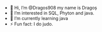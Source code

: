 - 👋 Hi, I’m @Dragos908 my name is Dragoș
- 👀 I’m interested in SQL, Phyton and java.
- 🌱 I’m currently learning java
- ⚡ Fun fact: I do judo.
<!---
Dragos908/Dragos908 is a ✨ special ✨ repository because its `README.md` (this file) appears on your GitHub profile.
You can click the Preview link to take a look at your changes.
--->
